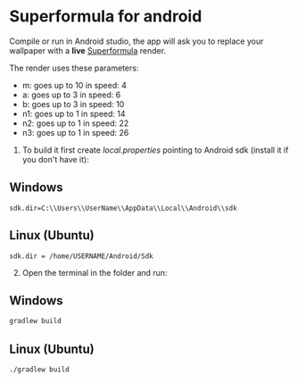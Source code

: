 # Superformula for android

Compile or run in Android studio, the app will ask you to replace your wallpaper with a **live** [Superformula](https://en.wikipedia.org/wiki/Superformula) render.

The render uses these parameters:

 - m: goes up to 10 in speed: 4
 - a: goes up to 3 in speed: 6
 - b: goes up to 3 in speed: 10
 - n1: goes up to 1 in speed: 14
 - n2: goes up to 1 in speed: 22
 - n3: goes up to 1 in speed: 26

1. To build it first create _local.properties_ pointing to Android sdk (install it if you don't have it):

## Windows

```properties
sdk.dir=C:\\Users\\UserName\\AppData\\Local\\Android\\sdk
```

## Linux (Ubuntu)

```properties
sdk.dir = /home/USERNAME/Android/Sdk
```

2. Open the terminal in the folder and run:

## Windows

```bat
gradlew build
```

## Linux (Ubuntu)

```bash
./gradlew build
```
